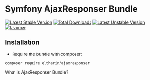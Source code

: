 Symfony AjaxResponser Bundle
==========================

[![Latest Stable Version](http://poser.pugx.org/eltharin/ajaxresponser/v)](https://packagist.org/packages/eltharin/ajaxresponser) 
[![Total Downloads](http://poser.pugx.org/eltharin/ajaxresponser/downloads)](https://packagist.org/packages/eltharin/ajaxresponser) 
[![Latest Unstable Version](http://poser.pugx.org/eltharin/ajaxresponser/v/unstable)](https://packagist.org/packages/eltharin/ajaxresponser) 
[![License](http://poser.pugx.org/eltharin/ajaxresponser/license)](https://packagist.org/packages/eltharin/ajaxresponser)


Installation
------------

* Require the bundle with composer:

``` bash
composer require eltharin/ajaxresponser
```


What is AjaxResponser Bundle?
